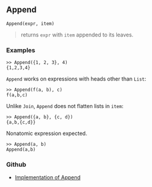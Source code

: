 ## Append

```
Append(expr, item)
```

> returns `expr` with `item` appended to its leaves.

### Examples

```
>> Append({1, 2, 3}, 4)    
{1,2,3,4}
```

`Append` works on expressions with heads other than `List`:

```
>> Append(f(a, b), c)    
f(a,b,c)
```
 
Unlike `Join`, `Append` does not flatten lists in `item`: 

```
>> Append({a, b}, {c, d})    
{a,b,{c,d}}  
```

Nonatomic expression expected.  

```
>> Append(a, b)     
Append(a,b)   
```

### Github

* [Implementation of Append](https://github.com/axkr/symja_android_library/blob/master/symja_android_library/matheclipse-core/src/main/java/org/matheclipse/core/builtin/ListFunctions.java#L601) 
